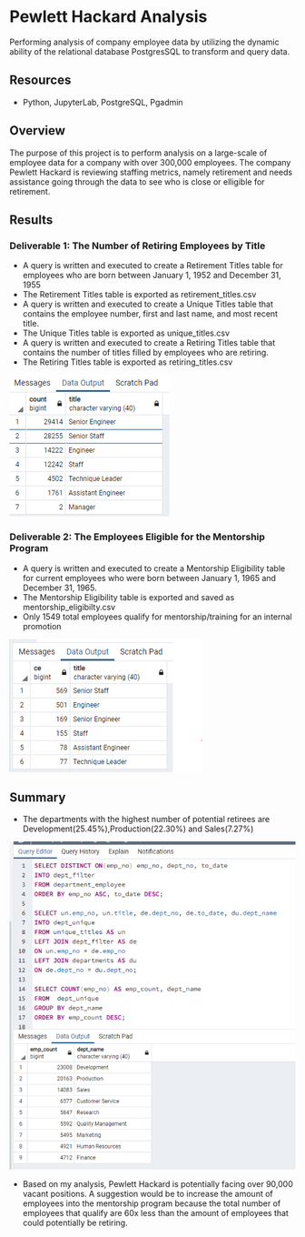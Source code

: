# Pewlett Hackard Analysis
Performing analysis of company employee data by utilizing the dynamic ability of the relational database PostgresSQL to transform and query data.

##  Resources 
- Python, JupyterLab, PostgreSQL, Pgadmin

## Overview 
The purpose of this project is to perform analysis on a large-scale of employee data for a company with over 300,000 employees.
The company Pewlett Hackard is reviewing staffing metrics, namely retirement and needs assistance going through the data to see who is close or elligible for retirement.

## Results 
### Deliverable 1: The Number of Retiring Employees by Title
- A query is written and executed to create a Retirement Titles table for employees who are born between January 1, 1952 and December 31, 1955
- The Retirement Titles table is exported as retirement_titles.csv
- A query is written and executed to create a Unique Titles table that contains the employee number, first and last name, and most recent title.
- The Unique Titles table is exported as unique_titles.csv
- A query is written and executed to create a Retiring Titles table that contains the number of titles filled by employees who are retiring.
- The Retiring Titles table is exported as retiring_titles.csv

![1](https://github.com/Jandreezy/Pewlett-Hackard-Analysis/blob/main/Resources/Eligible%20for%20retirement.png?raw=true)

### Deliverable 2: The Employees Eligible for the Mentorship Program
- A query is written and executed to create a Mentorship Eligibility table for current employees who were born between January 1, 1965 and December 31, 1965.
- The Mentorship Eligibility table is exported and saved as mentorship_eligibilty.csv
- Only 1549 total employees qualify for mentorship/training for an internal promotion

![2](https://github.com/Jandreezy/Pewlett-Hackard-Analysis/blob/main/Resources/Eligible%20for%20mentorship.png?raw=true)

## Summary 
- The departments with the highest number of potential retirees are Development(25.45%),Production(22.30%) and Sales(7.27%)

![3](https://github.com/Jandreezy/Pewlett-Hackard-Analysis/blob/main/Resources/Depts%20and%20retirees.png?raw=true)

- Based on my analysis, Pewlett Hackard is potentially facing over 90,000 vacant positions. A suggestion would be to increase the amount of employees into the mentorship program because the total number of employees that qualify are 60x less than the amount of employees that could potentially be retiring.


